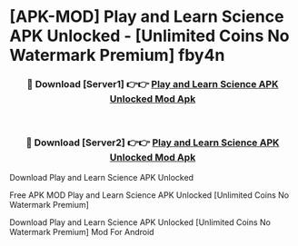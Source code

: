 # [APK-MOD] Play and Learn Science APK Unlocked - [Unlimited Coins No Watermark Premium] fby4n



<div align="center">
<h3>🔴 Download [Server1] 👉👉 <a href="https://momento.my/?title=Play_and_Learn_Science_APK_Unlocked">Play and Learn Science APK Unlocked Mod Apk</a></h3><br>

<h3>🔴 Download [Server2] 👉👉 <a href="https://momento.my/?title=Play_and_Learn_Science_APK_Unlocked">Play and Learn Science APK Unlocked Mod Apk</a></h3>
</div>



Download Play and Learn Science APK Unlocked 

Free APK MOD Play and Learn Science APK Unlocked [Unlimited Coins No Watermark Premium]

Download Play and Learn Science APK Unlocked [Unlimited Coins No Watermark Premium] Mod For Android
